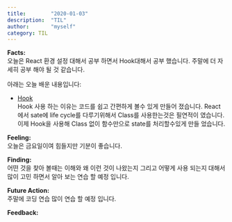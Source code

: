 ```yaml
---
title:        "2020-01-03"
description:  "TIL"
author:       "myself"
category: TIL
---
```



**Facts:**  
오늘은 React 환경 설정 대해서 공부 하면서 Hook대해서 공부 했습니다. 주말에 더 자세히 공부 해야 될 것 같습니다.

아래는 오늘 배운 내용입니다:

- [Hook](https://velog.io/@jeonghoheo/React-Hooks%EB%A6%AC%EC%95%A1%ED%8A%B8-%ED%9B%85%EC%8A%A4%EC%9D%98-%EA%B8%B0%EB%B3%B8-Part-1)  
Hook 사용 하는 이유는 코드를 쉽고 간편하게 볼수 있게 만들어 졌습니다. React에서 sate에 life cycle를 다루기위해서 Class를 사용한는것은 필연적이 였습니다. 이제 Hook을 사용해 Class 없이 함수만으로 state를 처리할수있게 만들 었습니다. 

**Feeling:**  
오늘은 금요일이여 힘들지만 기분이 좋습니다.

**Finding:**  
어떤 것을 찾아 볼때는 이해와 왜 이런 것이 나왔는지 그리고 어떻게 사용 되는지 대해서 많이 고민 하면서 알아 보는 연습 할 예정 입니다.

**Future Action:**  
주말에 코딩 연습 많이 연습 할 예정 입니다.


**Feedback:**  


